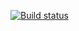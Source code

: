 [![Build status](https://ci.appveyor.com/api/projects/status/tujg754jmi7rsp46?svg=true)](https://ci.appveyor.com/project/AnastasiaKrapivina/sql)